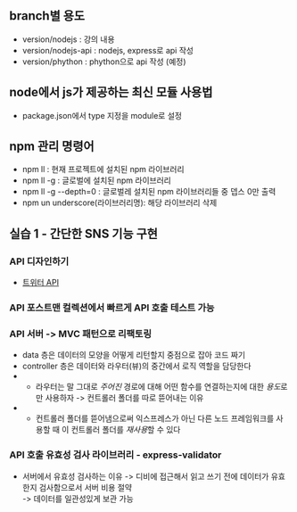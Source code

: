 ## branch별 용도

-   version/nodejs : 강의 내용
-   version/nodejs-api : nodejs, express로 api 작성
-   version/phython : phython으로 api 작성 (예정)

## node에서 js가 제공하는 최신 모듈 사용법

-   package.json에서 type 지정을 module로 설정

## npm 관리 명령어

-   npm ll : 현재 프로젝트에 설치된 npm 라이브러리
-   npm ll -g : 글로벌에 설치된 npm 라이브러리
-   npm ll -g --depth=0 : 글로벌레 설치된 npm 라이브러리들 중 뎁스 0만 출력
-   npm un underscore(라이브러리명): 해당 라이브러리 삭제

## 실습 1 - 간단한 SNS 기능 구현

### API 디자인하기

-   [트위터 API](https://www.notion.so/REST-API-109e7cd8c41b4588bbf62f5fc2b284e9, '노션 링크')

### API 포스트맨 컬렉션에서 빠르게 API 호출 테스트 가능

### API 서버 -> MVC 패턴으로 리팩토링

-   data 층은 데이터의 모양을 어떻게 리턴할지 중점으로 잡아 코드 짜기
-   controller 층은 데이터와 라우터(뷰)의 중간에서 로직 역할을 담당한다
-   -   라우터는 말 그대로 _주어진_ 경로에 대해 어떤 함수를 연결하는지에 대한 *용도*로만 사용하자 -> 컨트롤러 폴더를 따로 뜯어내는 이유
-   -   컨트롤러 폴더를 뜯어냄으로써 익스프레스가 아닌 다른 노드 프레임워크를 사용할 때 이 컨트롤러 폴더를 *재사용*할 수 있다

### API 호출 유효성 검사 라이브러리 - express-validator

-   서버에서 유효성 검사하는 이유
    -> 디비에 접근해서 읽고 쓰기 전에 데이터가 유효한지 검사함으로서 서버 비용 절약  
    -> 데이터를 일관성있게 보관 가능
